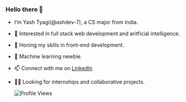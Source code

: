 ### Hello there 👋
- I’m Yash Tyagi(@ashdev-7), a CS major from India. 
- 👀 Interested in full stack web development and aritficial intelligence.
- 🌱 Honing my skills in front-end development.
- 🤖 Machine learning newbie.
- 📫 Connect with me on [LinkedIn](https://www.linkedin.com/in/yashty/)
- 🧑‍💻 Looking for internships and collaborative projects.

  ![Profile Views](https://komarev.com/ghpvc/?username=ashdev-7&color=blue)


